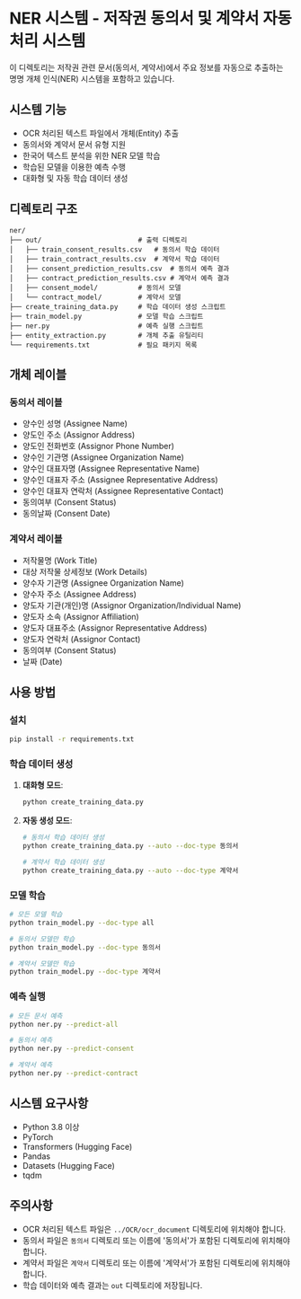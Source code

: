 # NER 시스템 - 저작권 동의서 및 계약서 자동 처리 시스템

이 디렉토리는 저작권 관련 문서(동의서, 계약서)에서 주요 정보를 자동으로 추출하는 명명 개체 인식(NER) 시스템을 포함하고 있습니다.

## 시스템 기능

- OCR 처리된 텍스트 파일에서 개체(Entity) 추출
- 동의서와 계약서 문서 유형 지원
- 한국어 텍스트 분석을 위한 NER 모델 학습
- 학습된 모델을 이용한 예측 수행
- 대화형 및 자동 학습 데이터 생성

## 디렉토리 구조

```
ner/
├── out/                        # 출력 디렉토리
│   ├── train_consent_results.csv   # 동의서 학습 데이터
│   ├── train_contract_results.csv  # 계약서 학습 데이터
│   ├── consent_prediction_results.csv  # 동의서 예측 결과
│   ├── contract_prediction_results.csv # 계약서 예측 결과
│   ├── consent_model/          # 동의서 모델
│   └── contract_model/         # 계약서 모델
├── create_training_data.py     # 학습 데이터 생성 스크립트
├── train_model.py              # 모델 학습 스크립트
├── ner.py                      # 예측 실행 스크립트
├── entity_extraction.py        # 개체 추출 유틸리티
└── requirements.txt            # 필요 패키지 목록
```

## 개체 레이블

### 동의서 레이블
- 양수인 성명 (Assignee Name)
- 양도인 주소 (Assignor Address)
- 양도인 전화번호 (Assignor Phone Number)
- 양수인 기관명 (Assignee Organization Name)
- 양수인 대표자명 (Assignee Representative Name)
- 양수인 대표자 주소 (Assignee Representative Address)
- 양수인 대표자 연락처 (Assignee Representative Contact)
- 동의여부 (Consent Status)
- 동의날짜 (Consent Date)

### 계약서 레이블
- 저작물명 (Work Title)
- 대상 저작물 상세정보 (Work Details)
- 양수자 기관명 (Assignee Organization Name)
- 양수자 주소 (Assignee Address)
- 양도자 기관(개인)명 (Assignor Organization/Individual Name)
- 양도자 소속 (Assignor Affiliation)
- 양도자 대표주소 (Assignor Representative Address)
- 양도자 연락처 (Assignor Contact)
- 동의여부 (Consent Status)
- 날짜 (Date)

## 사용 방법

### 설치

```bash
pip install -r requirements.txt
```

### 학습 데이터 생성

1. **대화형 모드**:
   ```bash
   python create_training_data.py
   ```

2. **자동 생성 모드**:
   ```bash
   # 동의서 학습 데이터 생성
   python create_training_data.py --auto --doc-type 동의서
   
   # 계약서 학습 데이터 생성
   python create_training_data.py --auto --doc-type 계약서
   ```

### 모델 학습

```bash
# 모든 모델 학습
python train_model.py --doc-type all

# 동의서 모델만 학습
python train_model.py --doc-type 동의서

# 계약서 모델만 학습
python train_model.py --doc-type 계약서
```

### 예측 실행

```bash
# 모든 문서 예측
python ner.py --predict-all

# 동의서 예측
python ner.py --predict-consent

# 계약서 예측
python ner.py --predict-contract
```

## 시스템 요구사항

- Python 3.8 이상
- PyTorch
- Transformers (Hugging Face)
- Pandas
- Datasets (Hugging Face)
- tqdm

## 주의사항

- OCR 처리된 텍스트 파일은 `../OCR/ocr_document` 디렉토리에 위치해야 합니다.
- 동의서 파일은 `동의서` 디렉토리 또는 이름에 '동의서'가 포함된 디렉토리에 위치해야 합니다.
- 계약서 파일은 `계약서` 디렉토리 또는 이름에 '계약서'가 포함된 디렉토리에 위치해야 합니다.
- 학습 데이터와 예측 결과는 `out` 디렉토리에 저장됩니다.
